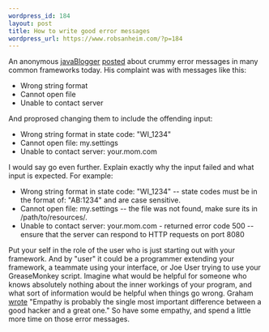 ```yaml
--- 
wordpress_id: 184
layout: post
title: How to write good error messages
wordpress_url: https://www.robsanheim.com/?p=184
---
```

An anonymous <a href="https://www.oftedal.no/~erlend/">javaBlogger</a> <a href="https://www.oftedal.no/~erlend/?blogid=9">posted</a> about crummy error messages in many common frameworks today.   His complaint was with messages like this:

<ul><li>Wrong string format</li><li>Cannot open file</li><li>Unable to contact server</li></ul>

And proprosed changing them to include the offending input:

<ul><li>Wrong string format in state code: "WI_1234"</li>
<li>Cannot open file: my.settings</li>
<li>Unable to contact server: your.mom.com</li></ul>

I would say go even further.  Explain exactly why the input failed and what input is expected.  For example:

<ul><li>Wrong string format in state code: "WI_1234" -- state codes must be in the format of: "AB:1234" and are case sensitive.</li>
<li>Cannot open file: my.settings -- the file was not found, make sure its in /path/to/resources/.</li>
<li>Unable to contact server: your.mom.com - returned error code 500 -- ensure that the server can respond to HTTP requests on port 8080</li></ul>

Put your self in the role of the user who is just starting out with your framework.  And by "user" it could be a programmer extending your framework, a teammate using your interface, or Joe User trying to use your GreaseMonkey script.  Imagine what would be helpful for someone who knows absolutely nothing about the inner workings of your program, and what sort of information would be helpful when things go wrong.  Graham <a href="https://www.paulgraham.com/hp.html">wrote</a> "Empathy is probably the single most important difference between a good hacker and a great one."  So have some empathy, and spend a little more time on those error messages.
